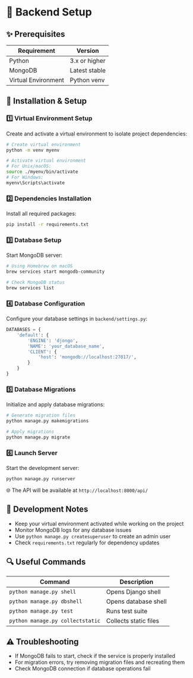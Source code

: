 # 🔧 Backend Setup

## ✨ Prerequisites

| Requirement         | Version       |
| ------------------- | ------------- |
| Python              | 3.x or higher |
| MongoDB             | Latest stable |
| Virtual Environment | Python venv   |

## 🚀 Installation & Setup

### 1️⃣ Virtual Environment Setup

Create and activate a virtual environment to isolate project dependencies:

```bash
# Create virtual environment
python -m venv myenv

# Activate virtual environment
# For Unix/macOS:
source ./myenv/bin/activate
# For Windows:
myenv\Scripts\activate
```

### 2️⃣ Dependencies Installation

Install all required packages:

```bash
pip install -r requirements.txt
```

### 3️⃣ Database Setup

Start MongoDB server:

```bash
# Using Homebrew on macOS
brew services start mongodb-community

# Check MongoDB status
brew services list
```

### 4️⃣ Database Configuration

Configure your database settings in `backend/settings.py`:

```python
DATABASES = {
    'default': {
        'ENGINE': 'djongo',
        'NAME': 'your_database_name',
        'CLIENT': {
            'host': 'mongodb://localhost:27017/',
        }
    }
}
```

### 5️⃣ Database Migrations

Initialize and apply database migrations:

```bash
# Generate migration files
python manage.py makemigrations

# Apply migrations
python manage.py migrate
```

### 6️⃣ Launch Server

Start the development server:

```bash
python manage.py runserver
```

🌐 The API will be available at `http://localhost:8000/api/`

## 📝 Development Notes

- Keep your virtual environment activated while working on the project
- Monitor MongoDB logs for any database issues
- Use `python manage.py createsuperuser` to create an admin user
- Check `requirements.txt` regularly for dependency updates

## 🔍 Useful Commands

| Command                          | Description           |
| -------------------------------- | --------------------- |
| `python manage.py shell`         | Opens Django shell    |
| `python manage.py dbshell`       | Opens database shell  |
| `python manage.py test`          | Runs test suite       |
| `python manage.py collectstatic` | Collects static files |

## ⚠️ Troubleshooting

- If MongoDB fails to start, check if the service is properly installed
- For migration errors, try removing migration files and recreating them
- Check MongoDB connection if database operations fail

